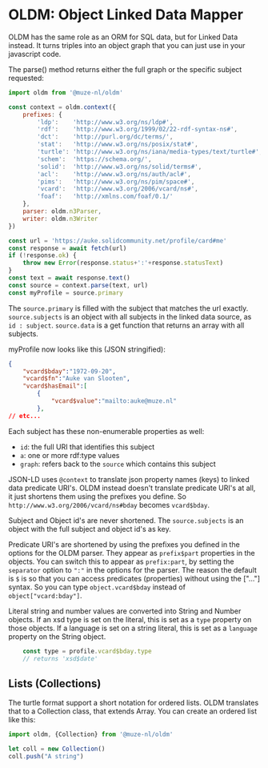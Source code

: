 # OLDM: Object Linked Data Mapper

OLDM has the same role as an ORM for SQL data, but for Linked Data instead. It turns triples into an object graph that you can just use in your javascript code.

The parse() method returns either the full graph or the specific subject requested:

```javascript
import oldm from '@muze-nl/oldm'

const context = oldm.context({
	prefixes: {
		'ldp':    'http://www.w3.org/ns/ldp#',
	    'rdf':    'http://www.w3.org/1999/02/22-rdf-syntax-ns#',
	    'dct':    'http://purl.org/dc/terms/',
	    'stat':   'http://www.w3.org/ns/posix/stat#',
	    'turtle': 'http://www.w3.org/ns/iana/media-types/text/turtle#',
	    'schem':  'https://schema.org/',
	    'solid':  'http://www.w3.org/ns/solid/terms#',
	    'acl':    'http://www.w3.org/ns/auth/acl#',
	    'pims':   'http://www.w3.org/ns/pim/space#',
	    'vcard':  'http://www.w3.org/2006/vcard/ns#',
	    'foaf':   'http://xmlns.com/foaf/0.1/'
	},
	parser: oldm.n3Parser,
	writer: oldm.n3Writer
})

const url = 'https://auke.solidcommunity.net/profile/card#me'
const response = await fetch(url)
if (!response.ok) {
	throw new Error(response.status+':'+response.statusText)
}
const text = await response.text()
const source = context.parse(text, url)
const myProfile = source.primary
```

The `source.primary` is filled with the subject that matches the url exactly. `source.subjects` is an object with all subjects in the linked data source, as `id : subject`. `source.data` is a get function that returns an array with all subjects.

myProfile now looks like this (JSON stringified):
```json
{
    "vcard$bday":"1972-09-20",
    "vcard$fn":"Auke van Slooten",
    "vcard$hasEmail":[
        {
            "vcard$value":"mailto:auke@muze.nl"
        },
// etc...
```

Each subject has these non-enumerable properties as well:
- `id`: the full URI that identifies this subject
- `a`: one or more rdf:type values
- `graph`: refers back to the `source` which contains this subject

JSON-LD uses `@context` to translate json property names (keys) to linked data predicate URI's. OLDM instead doesn't translate predicate URI's at all, it just shortens them using the prefixes you define. So `http://www.w3.org/2006/vcard/ns#bday` becomes `vcard$bday`.

Subject and Object id's are never shortened. The `source.subjects` is an object with the full subject and object id's as key.

Predicate URI's are shortened by using the prefixes you defined in the options for the OLDM parser. They appear as `prefix$part` properties in the objects. You can switch this to appear as `prefix:part`, by setting the `separator` option to `":"` in the options for the parser. The reason the default is `$` is so that you can access predicates (properties) without using the ["..."] syntax. So you can type `object.vcard$bday` instead of `object["vcard:bday"]`.

Literal string and number values are converted into String and Number objects. If an xsd type is set on the literal, this is set as a `type` property on those objects. If a language is set on a string literal, this is set as a `language` property on the String object.

```javascript
	const type = profile.vcard$bday.type
	// returns 'xsd$date'
```

## Lists (Collections)

The turtle format support a short notation for ordered lists. OLDM translates that to a Collection class, that extends Array. You can create an ordered list like this:

```javascript
import oldm, {Collection} from '@muze-nl/oldm'

let coll = new Collection()
coll.push("A string")
```

